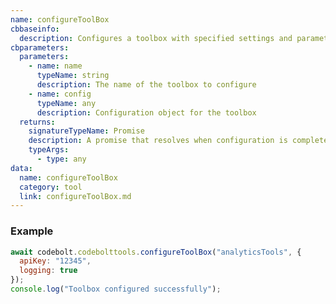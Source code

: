 ```yaml
---
name: configureToolBox
cbbaseinfo:
  description: Configures a toolbox with specified settings and parameters.
cbparameters:
  parameters:
    - name: name
      typeName: string
      description: The name of the toolbox to configure
    - name: config
      typeName: any
      description: Configuration object for the toolbox
  returns:
    signatureTypeName: Promise
    description: A promise that resolves when configuration is complete
    typeArgs:
      - type: any
data:
  name: configureToolBox
  category: tool
  link: configureToolBox.md
---
```

<CBBaseInfo/>
<CBParameters/>

### Example
```js
await codebolt.codebolttools.configureToolBox("analyticsTools", {
  apiKey: "12345",
  logging: true
});
console.log("Toolbox configured successfully");